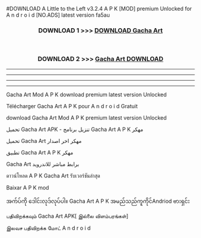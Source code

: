 #DOWNLOAD A Little to the Left v3.2.4 A P K [MOD] premium Unlocked for A n d r o i d [NO.ADS] latest version fa5au 



<div align="center">

<h3>DOWNLOAD 1 >>> <a href="https://downloadmod1.web.app/?judul=Gacha Art ">DOWNLOAD Gacha Art </a></h3><br>

<h3>DOWNLOAD 2 >>> <a href="https://downloadmod1.web.app/?judul=Gacha Art ">Gacha Art  DOWNLOAD </a></h3>

</div>


----------------------------------------------------------

----------------------------------------------------------

----------------------------------------------------------

----------------------------------------------------------


Gacha Art  Mod A P K download premium latest version Unlocked

Télécharger Gacha Art  A P K pour A n d r o i d Gratuit

download Gacha Art  Mod A P K premium latest version Unlocked

تحميل Gacha Art  APK - تنزيل برنامج Gacha Art  A P K مهكر

تحميل Gacha Art  مهكر اخر اصدار

تطبيق Gacha Art  A P K مهكر

Gacha Art  برابط مباشر للاندرويد

ดาวน์โหลด A P K Gacha Art  รับเวอร์ชันล่าสุด

Baixar A P K mod

အက်ပ်ကို ဒေါင်းလုဒ်လုပ်ပါ။ Gacha Art  A P K အမည်သည်ကူကိုင်Andriod ဗားရှင်း

பதிவிறக்கவும் Gacha Art  APK[ இல்லை விளம்பரங்கள்] 
 
இலவச பதிவிறக்க மோட் A n d r o i d



